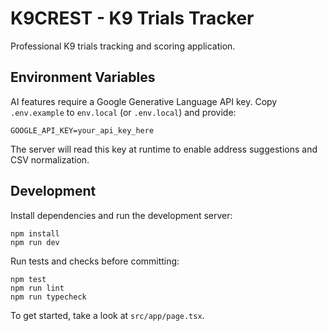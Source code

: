 # K9CREST - K9 Trials Tracker

Professional K9 trials tracking and scoring application.

## Environment Variables

AI features require a Google Generative Language API key. Copy `.env.example` to `env.local` (or `.env.local`) and provide:

```
GOOGLE_API_KEY=your_api_key_here
```

The server will read this key at runtime to enable address suggestions and CSV normalization.

## Development

Install dependencies and run the development server:

```
npm install
npm run dev
```

Run tests and checks before committing:

```
npm test
npm run lint
npm run typecheck
```

To get started, take a look at `src/app/page.tsx`.
